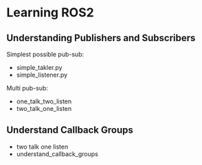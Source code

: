 # Learning ROS2

## Understanding Publishers and Subscribers

Simplest possible pub-sub:
- simple_takler.py
- simple_listener.py

Multi pub-sub:
- one_talk_two_listen
- two_talk_one_listen

## Understand Callback Groups
- two talk one listen
- understand_callback_groups



